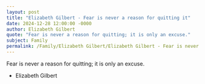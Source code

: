 ```yaml
---
layout: post
title: "Elizabeth Gilbert - Fear is never a reason for quitting it"
date: 2024-12-28 12:00:00 -0000
author: Elizabeth Gilbert
quote: "Fear is never a reason for quitting; it is only an excuse."
subject: Family
permalink: /Family/Elizabeth Gilbert/Elizabeth Gilbert - Fear is never a reason for quitting it
---
```


Fear is never a reason for quitting; it is only an excuse.

- Elizabeth Gilbert

